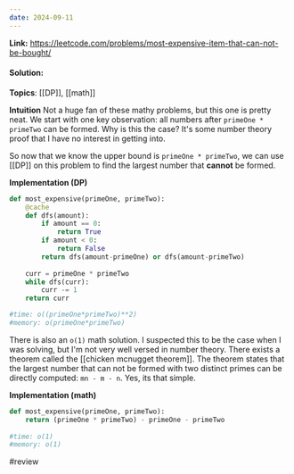 ```yaml
---
date: 2024-09-11
---
```

**Link:** https://leetcode.com/problems/most-expensive-item-that-can-not-be-bought/
#### Solution:

**Topics**: [[DP]], [[math]]

**Intuition**
Not a huge fan of these mathy problems, but this one is pretty neat. We start with one key observation: all numbers after `primeOne * primeTwo` can be formed. Why is this the case? It's some number theory proof that I have no interest in getting into. 

So now that we know the upper bound is `primeOne * primeTwo`, we can use [[DP]] on this problem to find the largest number that **cannot** be formed. 

**Implementation (DP)** 
```python
def most_expensive(primeOne, primeTwo):
	@cache
	def dfs(amount):
		if amount == 0:
			return True
		if amount < 0:
			return False
		return dfs(amount-primeOne) or dfs(amount-primeTwo)
		
	curr = primeOne * primeTwo
	while dfs(curr):
		curr -= 1
	return curr

#time: o((primeOne*primeTwo)**2)
#memory: o(primeOne*primeTwo)
```

There is also an `o(1)` math solution. I suspected this to be the case when I was solving, but I'm not very well versed in number theory. There exists a theorem called the [[chicken mcnugget theorem]]. The theorem states that the largest number that can not be formed with two distinct primes can be directly computed: `mn - m - n`. Yes, its that simple. 

**Implementation (math)**
```python
def most_expensive(primeOne, primeTwo):
	return (primeOne * primeTwo) - primeOne - primeTwo
	
#time: o(1)
#memory: o(1)
```


#review 


